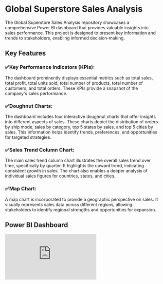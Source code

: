 # Global Superstore Sales Analysis
The Global Superstore Sales Analysis repository showcases a comprehensive Power BI dashboard that provides valuable insights into sales performance. This project is designed to present key information and trends to stakeholders, enabling informed decision-making.
## Key Features
### ✅Key Performance Indicators (KPIs): 
The dashboard prominently displays essential metrics such as total sales, total profit, total units sold, total number of products, total number of customers, and total orders. These KPIs provide a snapshot of the company's sales performance.

### ✅Doughnut Charts: 
The dashboard includes four interactive doughnut charts that offer insights into different aspects of sales. These charts depict the distribution of orders by ship mode, sales by category, top 5 states by sales, and top 5 cities by sales. This information helps identify trends, preferences, and opportunities for targeted strategies.

### ✅Sales Trend Column Chart: 
The main sales trend column chart illustrates the overall sales trend over time, specifically by quarter. It highlights the upward trend, indicating consistent growth in sales. The chart also enables a deeper analysis of individual sales figures for countries, states, and cities.

### ✅Map Chart: 
A map chart is incorporated to provide a geographic perspective on sales. It visually represents sales data across different regions, allowing stakeholders to identify regional strengths and opportunities for expansion.

## Power BI Dashboard
![PowerBIModuleEndProject](https://github.com/Aish0704/GlobalSuperstoreSalesAnalysis/blob/main/PowerBIModuleEndProject.pdf)

